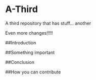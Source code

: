 # A-Third
A third repository that has stuff... another

Even more changes!!!!!

##Introduction

##Something important

##Conclusion

##How you can contribute
